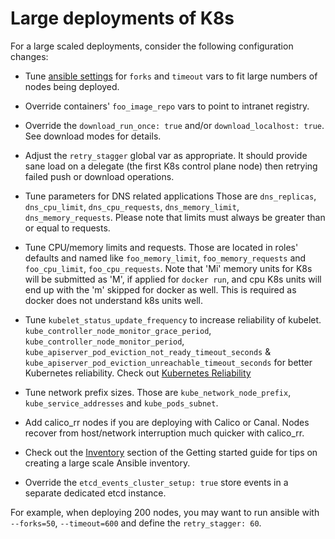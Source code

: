 Large deployments of K8s
========================

For a large scaled deployments, consider the following configuration changes:

* Tune [ansible settings](https://docs.ansible.com/ansible/latest/intro_configuration.html)
  for `forks` and `timeout` vars to fit large numbers of nodes being deployed.

* Override containers' `foo_image_repo` vars to point to intranet registry.

* Override the ``download_run_once: true`` and/or ``download_localhost: true``.
  See download modes for details.

* Adjust the `retry_stagger` global var as appropriate. It should provide sane
  load on a delegate (the first K8s control plane node) then retrying failed
  push or download operations.

* Tune parameters for DNS related applications
  Those are ``dns_replicas``, ``dns_cpu_limit``,
  ``dns_cpu_requests``, ``dns_memory_limit``, ``dns_memory_requests``.
  Please note that limits must always be greater than or equal to requests.

* Tune CPU/memory limits and requests. Those are located in roles' defaults
  and named like ``foo_memory_limit``, ``foo_memory_requests`` and
  ``foo_cpu_limit``, ``foo_cpu_requests``. Note that 'Mi' memory units for K8s
  will be submitted as 'M', if applied for ``docker run``, and cpu K8s units
  will end up with the 'm' skipped for docker as well. This is required as
  docker does not understand k8s units well.

* Tune ``kubelet_status_update_frequency`` to increase reliability of kubelet.
  ``kube_controller_node_monitor_grace_period``,
  ``kube_controller_node_monitor_period``,
  ``kube_apiserver_pod_eviction_not_ready_timeout_seconds`` &
  ``kube_apiserver_pod_eviction_unreachable_timeout_seconds`` for better Kubernetes reliability.
  Check out [Kubernetes Reliability](/docs/kubernetes-reliability.md)

* Tune network prefix sizes. Those are ``kube_network_node_prefix``,
  ``kube_service_addresses`` and ``kube_pods_subnet``.

* Add calico_rr nodes if you are deploying with Calico or Canal. Nodes recover
  from host/network interruption much quicker with calico_rr.

* Check out the
  [Inventory](/docs/getting-started.md#building-your-own-inventory)
  section of the Getting started guide for tips on creating a large scale
  Ansible inventory.

* Override the ``etcd_events_cluster_setup: true`` store events in a separate
  dedicated etcd instance.

For example, when deploying 200 nodes, you may want to run ansible with
``--forks=50``, ``--timeout=600`` and define the ``retry_stagger: 60``.

